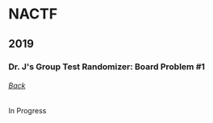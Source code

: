 # NACTF
## 2019
### Dr. J's Group Test Randomizer: Board Problem #1
###### [Back](../write.md)

In Progress